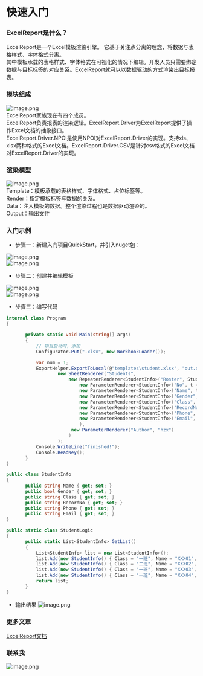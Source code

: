 # 快速入门

<a name="fb5456ad"></a>
### ExcelReport是什么？
ExcelReport是一个Excel模板渲染引擎。 它基于关注点分离的理念，将数据与表格样式、字体格式分离。<br />其中模板承载的表格样式、字体格式在可视化的情况下编辑。开发人员只需要绑定数据与目标标签的对应关系。ExcelReport就可以以数据驱动的方式渲染出目标报表。

<a name="b870eaea"></a>
### 模块组成
![image.png](https://cdn.nlark.com/yuque/0/2019/png/297115/1553490543172-faebb228-6700-4017-9e9b-27f9e7e0c9a1.png#align=left&display=inline&height=463&name=image.png&originHeight=463&originWidth=644&size=44745&status=done&width=644)<br />ExcelReport家族现在有四个成员。<br />ExcelReport负责报表的渲染逻辑。ExcelReport.Driver为ExcelReport提供了操作Excel文档的抽象接口。<br />ExcelReport.Driver.NPOI是使用NPOI对ExcelReport.Driver的实现。支持xls、xlsx两种格式的Excel文档。ExcelReport.Driver.CSV是针对csv格式的Excel文档对ExcelReport.Driver的实现。

<a name="bf553ad2"></a>
### 渲染模型
![image.png](https://cdn.nlark.com/yuque/0/2019/png/297115/1553578026046-7df71233-5118-422f-bdd6-85f026b181bd.png#align=left&display=inline&height=375&name=image.png&originHeight=375&originWidth=926&size=34989&status=done&width=926)<br />Template：模板承载的表格样式、字体格式、占位标签等。<br />Render：指定模板标签与数据的关系。<br />Data：注入模板的数据。整个渲染过程也是数据驱动渲染的。<br />Output：输出文件

<a name="3ddeeb49"></a>
### 入门示例
* 步骤一：新建入门项目QuickStart，并引入nuget包：

![image.png](https://cdn.nlark.com/yuque/0/2019/png/297115/1554000123061-20d4207c-58d3-4eb1-aeaa-0a8f7e3323ec.png#align=left&display=inline&height=69&name=image.png&originHeight=86&originWidth=936&size=4174&status=done&width=749)<br />![image.png](https://cdn.nlark.com/yuque/0/2019/png/297115/1554001512457-ed0bd004-a22d-47b2-ac0a-bdd673597144.png#align=left&display=inline&height=70&name=image.png&originHeight=87&originWidth=935&size=4451&status=done&width=748)

* 步骤二：创建并编辑模板

![image.png](https://cdn.nlark.com/yuque/0/2019/png/297115/1553996459416-086d8b4e-3c4c-4b4e-9774-53bd7f62c7ce.png#align=left&display=inline&height=698&name=image.png&originHeight=873&originWidth=449&size=35530&status=done&width=359)<br />![image.png](https://cdn.nlark.com/yuque/0/2019/png/297115/1553996053253-14c4f6f9-8d43-4866-af0b-d27b18e79af8.png#align=left&display=inline&height=330&name=image.png&originHeight=412&originWidth=1025&size=21989&status=done&width=820)

* 步骤三：编写代码

```csharp
internal class Program
{

       private static void Main(string[] args)
       {
           // 项目启动时，添加
           Configurator.Put(".xlsx", new WorkbookLoader());

           var num = 1;
           ExportHelper.ExportToLocal(@"templates\student.xlsx", "out.xlsx",
                   new SheetRenderer("Students",
                       new RepeaterRenderer<StudentInfo>("Roster", StudentLogic.GetList(),
                           new ParameterRenderer<StudentInfo>("No", t => num++),
                           new ParameterRenderer<StudentInfo>("Name", t => t.Name),
                           new ParameterRenderer<StudentInfo>("Gender", t => t.Gender ? "男" : "女"),
                           new ParameterRenderer<StudentInfo>("Class", t => t.Class),
                           new ParameterRenderer<StudentInfo>("RecordNo", t => t.RecordNo),
                           new ParameterRenderer<StudentInfo>("Phone", t => t.Phone),
                           new ParameterRenderer<StudentInfo>("Email", t => t.Email)
                           ),
                        new ParameterRenderer("Author", "hzx")
                       )
                   );
           Console.WriteLine("finished!");
           Console.ReadKey();
       }
}
```

```csharp
public class StudentInfo
{
       public string Name { get; set; }
       public bool Gender { get; set; }
       public string Class { get; set; }
       public string RecordNo { get; set; }
       public string Phone { get; set; }
       public string Email { get; set; }
}
```

```csharp
public static class StudentLogic
{
       public static List<StudentInfo> GetList()
       {
           List<StudentInfo> list = new List<StudentInfo>();
           list.Add(new StudentInfo() { Class = "一班", Name = "XXX01", Gender = true, RecordNo = "YYY0001", Phone = "158******01", Email = "xxx01@live.cn" });
           list.Add(new StudentInfo() { Class = "二班", Name = "XXX02", Gender = false, RecordNo = "YYY0002", Phone = "158******02", Email = "xxx02@live.cn" });
           list.Add(new StudentInfo() { Class = "一班", Name = "XXX03", Gender = true, RecordNo = "YYY0003", Phone = "158******03", Email = "xxx03@live.cn" });
           list.Add(new StudentInfo() { Class = "一班", Name = "XXX04", Gender = true, RecordNo = "YYY0004", Phone = "158******04", Email = "xxx04@live.cn" });
           return list;
       }
}
```


* 输出结果
![image.png](https://cdn.nlark.com/yuque/0/2019/png/297115/1553998004321-0116c3dc-6980-4ef9-87b0-fd625c0e6602.png#align=left&display=inline&height=330&name=image.png&originHeight=412&originWidth=1025&size=24277&status=done&width=820)




### 更多文章
[ExcelReport文档](https://www.yuque.com/motse/excelreport)

### 联系我
![image.png](https://cdn.nlark.com/yuque/0/2019/png/297115/1556684663311-403a17ef-c19d-4f4e-8055-7f21044be0be.png)
